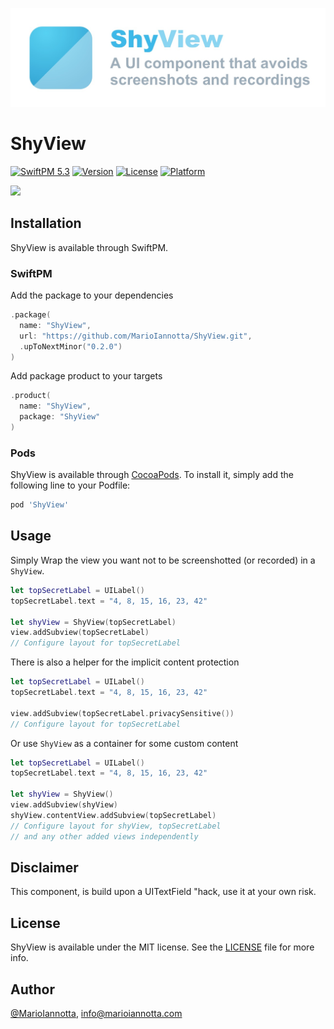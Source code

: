 ![ShyView: A UI component that avoid schreenshots and recordings](https://raw.githubusercontent.com/MarioIannotta/ShyView/main/Resources/ShyView.jpg)

# ShyView

[![SwiftPM 5.3](https://img.shields.io/badge/SwiftPM-5.6-ED523F.svg?style=flat)](https://swift.org/download/) [![Version](https://img.shields.io/cocoapods/v/ShyView.svg?style=flat)](https://cocoapods.org/pods/ShyView) [![License](https://img.shields.io/cocoapods/l/ShyView.svg?style=flat)](https://cocoapods.org/pods/ShyView) [![Platform](https://img.shields.io/cocoapods/p/ShyView.svg?style=flat)](https://cocoapods.org/pods/ShyView)

<img src="https://raw.githubusercontent.com/MarioIannotta/ShyView/main/Resources/Demo.gif" height="500"/>

## Installation

ShyView is available through SwiftPM.

### SwiftPM

Add the package to your dependencies

```swift
.package(
  name: "ShyView",
  url: "https://github.com/MarioIannotta/ShyView.git",
  .upToNextMinor("0.2.0")
)
```

Add package product to your targets

```swift
.product(
  name: "ShyView",
  package: "ShyView"
)
```

### Pods

ShyView is available through [CocoaPods](https://cocoapods.org). To install it, simply add the following line to your Podfile:

```ruby
pod 'ShyView'
```

## Usage

Simply Wrap the view you want not to be screenshotted (or recorded) in a `ShyView`.

```swift
let topSecretLabel = UILabel()
topSecretLabel.text = "4, 8, 15, 16, 23, 42"

let shyView = ShyView(topSecretLabel)
view.addSubview(topSecretLabel)
// Configure layout for topSecretLabel
```

There is also a helper for the implicit content protection

```swift
let topSecretLabel = UILabel()
topSecretLabel.text = "4, 8, 15, 16, 23, 42"

view.addSubview(topSecretLabel.privacySensitive())
// Configure layout for topSecretLabel
```

Or use `ShyView` as a container for some custom content

```swift
let topSecretLabel = UILabel()
topSecretLabel.text = "4, 8, 15, 16, 23, 42"

let shyView = ShyView()
view.addSubview(shyView)
shyView.contentView.addSubview(topSecretLabel)
// Configure layout for shyView, topSecretLabel
// and any other added views independently
```

## Disclaimer

This component, is build upon a UITextField "hack, use it at your own risk.

## License

ShyView is available under the MIT license. See the [LICENSE](./LICENSE) file for more info.

## Author

[@MarioIannotta](https://twitter.com/marioiannotta), info@marioiannotta.com
